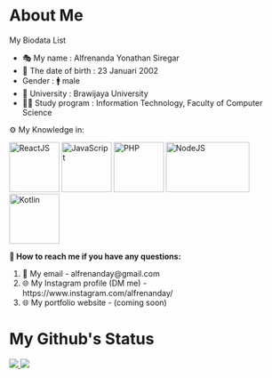 <h1>About Me</h1>

<div id = "introduce-myself">
  <p> My Biodata List </p>
  <ul>
    <li> 🎭 My name : Alfrenanda Yonathan Siregar</li>
    <li> 🎂 The date of birth : 23 Januari 2002 </li>
    <li> Gender : 🚹 male </li>
    <li> 🏫 University : Brawijaya University </li>
    <li> 👨‍🎓 Study program : Information Technology, Faculty of Computer Science </li>
  </ul>
  <p> ⚙ My Knowledge in: </p>
  <img src = "https://cdn.iconscout.com/icon/free/png-512/react-1-282599.png" title="ReactJS" width="90" height="90">
  <img src = "https://upload.wikimedia.org/wikipedia/commons/thumb/9/99/Unofficial_JavaScript_logo_2.svg/2048px-Unofficial_JavaScript_logo_2.svg.png" title = "JavaScript" width="90" height="90">
  <img src = "https://upload.wikimedia.org/wikipedia/commons/2/27/PHP-logo.svg" title = "PHP" width="90" height="90">
  <img src = "https://i1.wp.com/ngodingsantai.com/wp-content/uploads/2017/10/nodejs-new-pantone-black.png?fit=1200%2C735&ssl=1" title = "NodeJS" width="150" height="90">
  <img src = "https://upload.wikimedia.org/wikipedia/commons/7/74/Kotlin_Icon.png" title = "Kotlin" width="90" height="90">
<div>

<div id = "contact-me">
  <p style = "font-weight: bold">
    🔗 How to reach me if you have any questions:
  </p>
  <ol>
    <li> 📧 My email - alfrenanday@gmail.com </li>
    <li> 🌐 My Instagram profile (DM me) - https://www.instagram.com/alfrenanday/ </li>
    <li> 🌐 My portfolio website - (coming soon) </li>
  </ol>
</div>

 <h1>My Github's Status</h1>
<a href = "https://github.com/anuraghazra/github-readme-stats">
  <img src = "https://github-readme-stats.vercel.app/api?username=yonathansiregar&show_icons=true&theme=tokyonight&line_height=40px" />
</a>

<a href = "https://github.com/anuraghazra/github-readme-stats">
  <img src = "https://github-readme-stats.vercel.app/api/top-langs/?username=yonathansiregar&langs_count=5&theme=tokyonight" />
</a>
